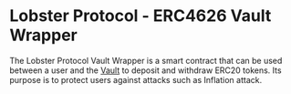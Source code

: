 # Lobster Protocol - ERC4626 Vault Wrapper

The Lobster Protocol Vault Wrapper is a smart contract that can be used between a user and the [Vault](../Vault/README.md) to deposit and withdraw ERC20 tokens. Its purpose is to protect users against attacks such as Inflation attack.
